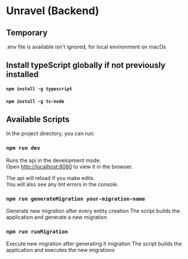 # Unravel (Backend)

## Temporary
.env file is available isn't ignored, for local environment on macOs

## Install typeScript globally if not previously installed
#### `npm install -g typescript`
#### `npm install -g ts-node`


## Available Scripts

In the project directory, you can run:

### `npm run dev`

Runs the api in the development mode.\
Open [http://localhost:8080](http://localhost:8080) to view it in the browser.

The api will reload if you make edits.\
You will also see any lint errors in the console.

### `npm run generateMigration your-migration-name`

Generate new migration after every entity creation
The script builds the application and generate a new migration

### `npm run runMigration`

Execute new migration after generating it migration
The script builds the application and executes the new migrations
